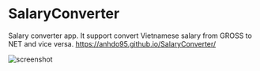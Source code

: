 # SalaryConverter
Salary converter app. It support convert Vietnamese salary from GROSS to NET and vice versa.
https://anhdo95.github.io/SalaryConverter/

![screenshot](https://user-images.githubusercontent.com/37691479/37862559-6933f37a-2f81-11e8-88e7-176b54043f15.png)
